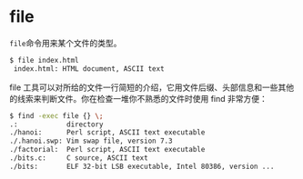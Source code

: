 # file

`file`命令用来某个文件的类型。

```bash
$ file index.html
 index.html: HTML document, ASCII text
```

file 工具可以对所给的文件一行简短的介绍，它用文件后缀、头部信息和一些其他的线索来判断文件。你在检查一堆你不熟悉的文件时使用 find 非常方便：

```bash
$ find -exec file {} \;
.:            directory
./hanoi:      Perl script, ASCII text executable
./.hanoi.swp: Vim swap file, version 7.3
./factorial:  Perl script, ASCII text executable
./bits.c:     C source, ASCII text
./bits:       ELF 32-bit LSB executable, Intel 80386, version ...
```
